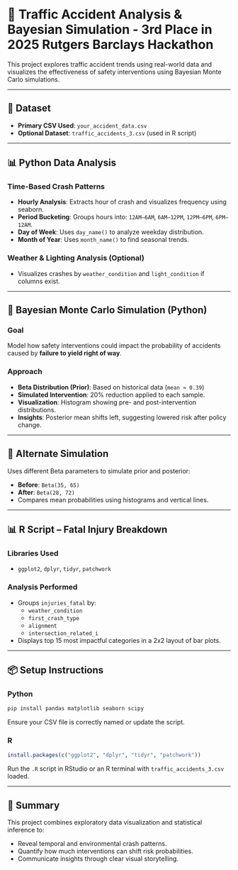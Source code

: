 
# 🚦 Traffic Accident Analysis & Bayesian Simulation - 3rd Place in 2025 Rutgers Barclays Hackathon

This project explores traffic accident trends using real-world data and visualizes the effectiveness of safety interventions using Bayesian Monte Carlo simulations.

---

## 📁 Dataset
- **Primary CSV Used**: `your_accident_data.csv`
- **Optional Dataset**: `traffic_accidents_3.csv` (used in R script)

---

## 📊 Python Data Analysis

### Time-Based Crash Patterns
- **Hourly Analysis**: Extracts hour of crash and visualizes frequency using seaborn.
- **Period Bucketing**: Groups hours into: `12AM–6AM`, `6AM–12PM`, `12PM–6PM`, `6PM–12AM`.
- **Day of Week**: Uses `day_name()` to analyze weekday distribution.
- **Month of Year**: Uses `month_name()` to find seasonal trends.

### Weather & Lighting Analysis (Optional)
- Visualizes crashes by `weather_condition` and `light_condition` if columns exist.

---

## 🧠 Bayesian Monte Carlo Simulation (Python)

### Goal
Model how safety interventions could impact the probability of accidents caused by **failure to yield right of way**.

### Approach
- **Beta Distribution (Prior)**: Based on historical data (`mean ≈ 0.39`)
- **Simulated Intervention**: 20% reduction applied to each sample.
- **Visualization**: Histogram showing pre- and post-intervention distributions.
- **Insights**: Posterior mean shifts left, suggesting lowered risk after policy change.

---

## 🔁 Alternate Simulation

Uses different Beta parameters to simulate prior and posterior:
- **Before**: `Beta(35, 65)`
- **After**: `Beta(28, 72)`
- Compares mean probabilities using histograms and vertical lines.

---

## 📊 R Script – Fatal Injury Breakdown

### Libraries Used
- `ggplot2`, `dplyr`, `tidyr`, `patchwork`

### Analysis Performed
- Groups `injuries_fatal` by:
  - `weather_condition`
  - `first_crash_type`
  - `alignment`
  - `intersection_related_i`
- Displays top 15 most impactful categories in a 2x2 layout of bar plots.

---

## 📦 Setup Instructions

### Python
```bash
pip install pandas matplotlib seaborn scipy
```
Ensure your CSV file is correctly named or update the script.

### R
```r
install.packages(c("ggplot2", "dplyr", "tidyr", "patchwork"))
```
Run the `.R` script in RStudio or an R terminal with `traffic_accidents_3.csv` loaded.

---

## 📌 Summary
This project combines exploratory data visualization and statistical inference to:
- Reveal temporal and environmental crash patterns.
- Quantify how much interventions can shift risk probabilities.
- Communicate insights through clear visual storytelling.
